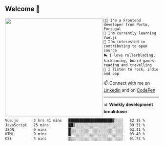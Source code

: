 ## Welcome 👋

<img align="left" src="https://github.com/saraiovieira/saraiovieira/assets/74243584/32f0e061-fcbb-45fe-8361-571943f17664" width="320"/>

```
👩‍💻 I'm a Frontend developer from Porto, Portugal
🌱 I'm currently learning Vue.js
🚩 I'm interested in contributing to open source
🛼 I love rollerblading, kickboxing, board games, reading and travelling
🎵 I listen to rock, indie and pop
```
📫 Connect with me on [Linkedin](https://www.linkedin.com/in/sara-vieira-frontend-developer/) and on [CodePen](https://codepen.io/saraiovieira)

-------

📊 **Weekly development breakdown**

<!--START_SECTION:waka-->

```txt
Vue.js       3 hrs 41 mins   ████████████████████▓░░░░   82.15 %
JavaScript   25 mins         ██▒░░░░░░░░░░░░░░░░░░░░░░   09.31 %
JSON         9 mins          █░░░░░░░░░░░░░░░░░░░░░░░░   03.41 %
HTML         9 mins          █░░░░░░░░░░░░░░░░░░░░░░░░   03.40 %
CSS          4 mins          ▒░░░░░░░░░░░░░░░░░░░░░░░░   01.73 %
```

<!--END_SECTION:waka-->
